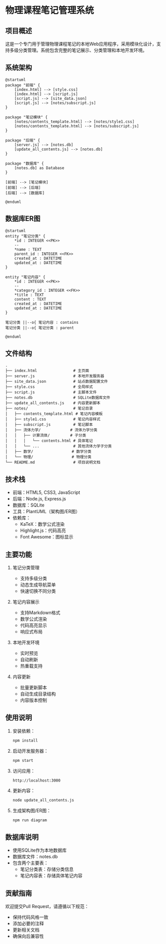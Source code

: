 # 物理课程笔记管理系统

## 项目概述
这是一个专门用于管理物理课程笔记的本地Web应用程序，采用模块化设计，支持多级分类管理。系统包含完整的笔记展示、分类管理和本地开发环境。

## 系统架构

```plantuml
@startuml
package "前端" {
    [index.html] --> [style.css]
    [index.html] --> [script.js]
    [script.js] --> [site_data.json]
    [script.js] --> [notes/subscript.js]
}

package "笔记模块" {
    [notes/contents_template.html] --> [notes/style1.css]
    [notes/contents_template.html] --> [notes/subscript.js]
}

package "后端" {
    [server.js] --> [notes.db]
    [update_all_contents.js] --> [notes.db]
}

package "数据库" {
    [notes.db] as Database
}

[前端] --> [笔记模块]
[前端] --> [后端]
[后端] --> [数据库]

@enduml
```

## 数据库ER图

```plantuml
@startuml
entity "笔记分类" {
    *id : INTEGER <<PK>>
    --
    *name : TEXT
    parent_id : INTEGER <<FK>>
    created_at : DATETIME
    updated_at : DATETIME
}

entity "笔记内容" {
    *id : INTEGER <<PK>>
    --
    *category_id : INTEGER <<FK>>
    *title : TEXT
    content : TEXT
    created_at : DATETIME
    updated_at : DATETIME
}

笔记分类 ||--o{ 笔记内容 : contains
笔记分类 ||--o{ 笔记分类 : parent

@enduml
```

## 文件结构
```
.
├── index.html                # 主页面
├── server.js                 # 本地开发服务器
├── site_data.json            # 站点数据配置文件
├── style.css                 # 全局样式
├── script.js                 # 主脚本文件
├── notes.db                  # SQLite数据库文件
├── update_all_contents.js    # 内容更新脚本
├── notes/                    # 笔记目录
│   ├── contents_template.html # 笔记内容模板
│   ├── style1.css            # 笔记内容样式
│   ├── subscript.js          # 笔记脚本
│   ├── 流体力学/             # 流体力学分类
│   │   ├── 计算流体/         # 子分类
│   │   │   └── contents.html # 具体笔记
│   │   └── ...               # 其他流体力学子分类
│   ├── 数学/                 # 数学分类
│   └── 物理/                 # 物理分类
└── README.md                 # 项目说明文档
```

## 技术栈
- 前端：HTML5, CSS3, JavaScript
- 后端：Node.js, Express.js
- 数据库：SQLite
- 工具：PlantUML（架构图/ER图）
- 依赖库：
  - KaTeX：数学公式渲染
  - Highlight.js：代码高亮
  - Font Awesome：图标显示

## 主要功能
1. 笔记分类管理
   - 支持多级分类
   - 动态生成导航菜单
   - 快速切换不同分类

2. 笔记内容展示
   - 支持Markdown格式
   - 数学公式渲染
   - 代码高亮显示
   - 响应式布局

3. 本地开发环境
   - 实时预览
   - 自动刷新
   - 热重载支持

4. 内容更新
   - 批量更新脚本
   - 自动生成目录结构
   - 内容版本控制

## 使用说明
1. 安装依赖：
   ```bash
   npm install
   ```

2. 启动开发服务器：
   ```bash
   npm start
   ```

3. 访问应用：
   ```
   http://localhost:3000
   ```

4. 更新内容：
   ```bash
   node update_all_contents.js
   ```

5. 生成架构图/ER图：
   ```bash
   npm run diagram
   ```

## 数据库说明
- 使用SQLite作为本地数据库
- 数据库文件：notes.db
- 包含两个主要表：
  - 笔记分类表：存储分类信息
  - 笔记内容表：存储具体笔记内容

## 贡献指南
欢迎提交Pull Request，请遵循以下规范：
- 保持代码风格一致
- 添加必要的注释
- 更新相关文档
- 确保向后兼容性
